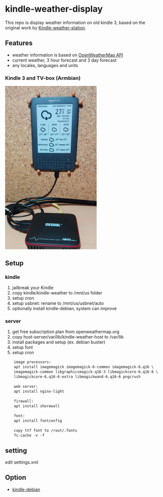 # kindle-weather-display

This repo is display weather information on old kindle 3, based on the original work by [Kindle-weather-station](https://gitlab.com/iero/Kindle-weather-station).

## Features
* weather information is based on [OpenWeatherMap API](https://openweathermap.org/)
* current weather, 3 hour forecast and 3 day forecast
* any locales, languages and units

### Kindle 3 and TV-box (Armbian)
<img src="screenshot-kindle-weather.jpg" width="300" alt="Kindle 3 screenshot" />

## Setup
### kindle
1. jailbreak your Kindle
2. copy kindle/kindle-weather to /mnt/us folder
3. setup cron
5. setup usbnet: rename to /mnt/us/usbnet/auto
4. optionally install kindle-debian, system can improve

### server
1. get free subscription plan from openweathermap.org
2. copy host-server/var/lib/kindle-weather-host to /var/lib
3. install packages and setup (ex. debian buster)
4. setup font
5. setup cron

```
    image processors:
    apt install imagemagick imagemagick-6-common imagemagick-6.q16 \
    imagemagick-common libgraphicsmagick-q16-3 libmagickcore-6.q16-6 \
    libmagickcore-6.q16-6-extra libmagickwand-6.q16-6 pngcrush

    web server:
    apt install nginx-light

    firewall:
    apt install shorewall

    font:
    apt install fontconfig

    copy ttf font to /root/.fonts
    fc-cache -v -f
```

## setting
edit settings.xml

## Option
* [kindle-debian](https://mega.nz/folder/4XAlBK7Y#cSr2Gq8KxL6LkRe4SB0hqQ)
